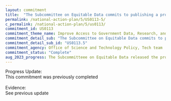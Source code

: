 ```yaml
---
layout: commitment
title:  "The Subcommittee on Equitable Data commits to publishing a progress report in early 2023 on agency adoption of the recommendations of the Equitable Data Working Group, including agency case studies and recommendations to reduce barriers and accelerate equitable outcomes."
permalink: /national-action-plan/5/US0113-5/
c_permalink: /national-action-plan/5/us0113/
commitment_id: US0113
commitment_theme_name: Improve Access to Government Data, Research, and Information
commitment_detail_sub: "The Subcommittee on Equitable Data commits to publishing a progress report in early 2023 on agency adoption of the recommendations of the Equitable Data Working Group, including agency case studies and recommendations to reduce barriers and accelerate equitable outcomes."
commitment_detail_sub_id: "US0113.5"
commitment_agency: Office of Science and Technology Policy, Tech team
commitment_status: "Complete"
aug_2023_progress: The Subcommitteee on Equitable Data released the progress report in March 2023. The link for the report is:https://www.whitehouse.gov/wp-content/uploads/2023/03/Progress-on-Equitable-Data-Mar2023.pdf
---
```

Progress Update:<br>
This commitment was previously completed
<br>
<br>
Evidence:<br>
See previous update
